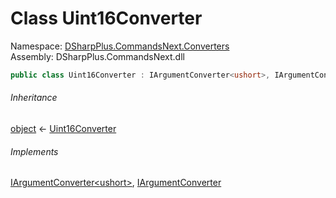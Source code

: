 # Class Uint16Converter

Namespace: [DSharpPlus.CommandsNext.Converters](DSharpPlus.CommandsNext.Converters.md)  
Assembly: DSharpPlus.CommandsNext.dll

```csharp
public class Uint16Converter : IArgumentConverter<ushort>, IArgumentConverter
```

###### Inheritance

[object](https://learn.microsoft.com/dotnet/api/system.object) ← 
[Uint16Converter](DSharpPlus.CommandsNext.Converters.Uint16Converter.md)

###### Implements

[IArgumentConverter<ushort\>](DSharpPlus.CommandsNext.Converters.IArgumentConverter\-1.md), 
[IArgumentConverter](DSharpPlus.CommandsNext.Converters.IArgumentConverter.md)

